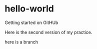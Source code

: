 # hello-world
Getting started on GitHUb

Here is the second version of my practice. 

here is a branch
